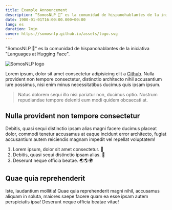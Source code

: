 ```yaml
---
title: Example Announcement
description: “SomosNLP 🤗” es la comunidad de hispanohablantes de la iniciativa “Languages at Hugging Face”
date: 1900-01-01T16:00:00.000+00:00
lang: es
duration: 7min
cover: https://somosnlp.github.io/assets/logo.svg
---
```


"SomosNLP 🤗" es la comunidad de hispanohablantes de la iniciativa "Languages at Hugging Face".

<div class="flex justify-center">
    <img alt="SomosNLP logo" src="https://somosnlp.github.io/assets/logo.svg" />
</div>


Lorem ipsum, dolor sit amet consectetur adipisicing elit a [Github](https://github.com/somosnlp). Nulla provident non tempore consectetur, distinctio architecto nihil accusantium iure possimus, nisi enim minus necessitatibus ducimus quis ipsam ipsum. 

> Natus dolorem sequi illo nisi pariatur non, ducimus optio. Nostrum repudiandae tempore deleniti eum modi quidem obcaecati at.

## Nulla provident non tempore consectetur

Debitis, quasi sequi distinctio ipsam alias magni facere ducimus placeat dolor, commodi tenetur accusamus at eaque incidunt error architecto, fugiat accusantium autem reiciendis magnam impedit vel repellat voluptatem!

1. Lorem ipsum, dolor sit amet consectetur. 🚀
1. Debitis, quasi sequi distinctio ipsam alias. 🤗 
1. Deserunt neque officia beatae. 🌏🌎🌍

## Quae quia reprehenderit

Iste, laudantium mollitia! Quae quia reprehenderit magni nihil, accusamus aliquam in soluta, maiores saepe facere quam ea esse ipsam autem perspiciatis ipsa! Deserunt neque officia beatae vitae!
